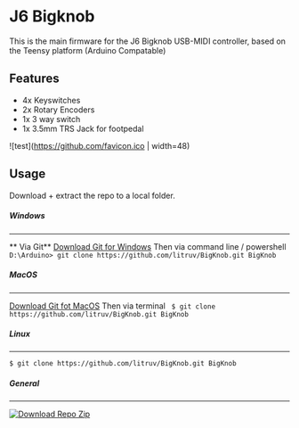 # J6 Bigknob
This is the main firmware for the J6 Bigknob USB-MIDI controller, based on the Teensy platform (Arduino Compatable)

## Features
- 4x Keyswitches
- 2x Rotary Encoders
- 1x 3 way switch
- 1x 3.5mm TRS Jack for footpedal



![test](https://github.com/favicon.ico | width=48)

## Usage

Download + extract the repo to a local folder.
##### Windows
------------
** Via Git**
	[Download Git for Windows](https://git-scm.com/download/win "Download Git for Windows")
	Then via command line / powershell
`	D:\Arduino> git clone https://github.com/litruv/BigKnob.git BigKnob`

##### MacOS
------------
[Download Git fot MacOS](https://git-scm.com/download/mac "Download Git fot MacOS")
	Then via terminal
` $ git clone https://github.com/litruv/BigKnob.git BigKnob`

##### Linux
------------
`$ git clone https://github.com/litruv/BigKnob.git BigKnob`

##### General
------------
[![Download Repo Zip](https://i.imgur.com/Ij76c4Q.png "Download Repo Zip")](https://i.imgur.com/Ij76c4Q.png "Download Repo Zip")


